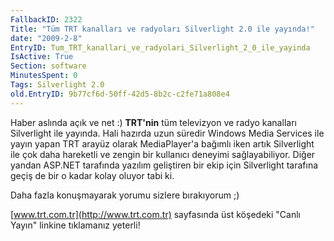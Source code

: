 ```yaml
---
FallbackID: 2322
Title: "Tüm TRT kanalları ve radyoları Silverlight 2.0 ile yayında!"
date: "2009-2-8"
EntryID: Tum_TRT_kanallari_ve_radyolari_Silverlight_2_0_ile_yayinda
IsActive: True
Section: software
MinutesSpent: 0
Tags: Silverlight 2.0
old.EntryID: 9b77cf6d-50ff-42d5-8b2c-c2fe71a808e4
---
```

Haber aslında açık ve net :) **TRT'nin** tüm televizyon ve radyo
kanalları Silverlight ile yayında. Hali hazırda uzun süredir Windows
Media Services ile yayın yapan TRT arayüz olarak MediaPlayer'a bağımlı
iken artık Silverlight ile çok daha hareketli ve zengin bir kullanıcı
deneyimi sağlayabiliyor. Diğer yandan ASP.NET tarafında yazılım
geliştiren bir ekip için Silverlight tarafına geçiş de bir o kadar kolay
oluyor tabi ki.

Daha fazla konuşmayarak yorumu sizlere bırakıyorum ;)

[www.trt.com.tr](http://www.trt.com.tr) sayfasında üst köşedeki "Canlı
Yayın" linkine tıklamanız yeterli!



